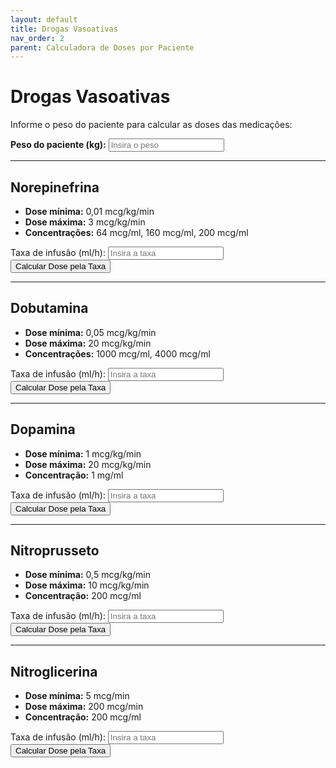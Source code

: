 ```yaml
---
layout: default
title: Drogas Vasoativas
nav_order: 2
parent: Calculadora de Doses por Paciente
---
```


# Drogas Vasoativas

Informe o peso do paciente para calcular as doses das medicações:

<div class="form-group">
  <label for="pesoPaciente"><strong>Peso do paciente (kg):</strong></label>
  <input type="number" id="pesoPaciente" placeholder="Insira o peso" min="0" step="any">
</div>

---

## Norepinefrina

- **Dose mínima:** 0,01 mcg/kg/min  
- **Dose máxima:** 3 mcg/kg/min  
- **Concentrações:** 64 mcg/ml, 160 mcg/ml, 200 mcg/ml  

<div class="form-group">
  <label for="taxaNorepinefrina">Taxa de infusão (ml/h):</label>
  <input type="number" id="taxaNorepinefrina" placeholder="Insira a taxa" min="0" step="any">
  <button onclick="calcularDosePorTaxa('norepinefrina')">Calcular Dose pela Taxa</button>
  <div class="result" id="resultadoNorepinefrina"></div>
</div>

---

## Dobutamina

- **Dose mínima:** 0,05 mcg/kg/min  
- **Dose máxima:** 20 mcg/kg/min  
- **Concentrações:** 1000 mcg/ml, 4000 mcg/ml  

<div class="form-group">
  <label for="taxaDobutamina">Taxa de infusão (ml/h):</label>
  <input type="number" id="taxaDobutamina" placeholder="Insira a taxa" min="0" step="any">
  <button onclick="calcularDosePorTaxa('dobutamina')">Calcular Dose pela Taxa</button>
  <div class="result" id="resultadoDobutamina"></div>
</div>

---

## Dopamina

- **Dose mínima:** 1 mcg/kg/min  
- **Dose máxima:** 20 mcg/kg/min  
- **Concentração:** 1 mg/ml  

<div class="form-group">
  <label for="taxaDopamina">Taxa de infusão (ml/h):</label>
  <input type="number" id="taxaDopamina" placeholder="Insira a taxa" min="0" step="any">
  <button onclick="calcularDosePorTaxa('dopamina')">Calcular Dose pela Taxa</button>
  <div class="result" id="resultadoDopamina"></div>
</div>

---

## Nitroprusseto

- **Dose mínima:** 0,5 mcg/kg/min  
- **Dose máxima:** 10 mcg/kg/min  
- **Concentração:** 200 mcg/ml  

<div class="form-group">
  <label for="taxaNitroprusseto">Taxa de infusão (ml/h):</label>
  <input type="number" id="taxaNitroprusseto" placeholder="Insira a taxa" min="0" step="any">
  <button onclick="calcularDosePorTaxa('nitroprusseto')">Calcular Dose pela Taxa</button>
  <div class="result" id="resultadoNitroprusseto"></div>
</div>

---

## Nitroglicerina

- **Dose mínima:** 5 mcg/min  
- **Dose máxima:** 200 mcg/min  
- **Concentração:** 200 mcg/ml  

<div class="form-group">
  <label for="taxaNitroglicerina">Taxa de infusão (ml/h):</label>
  <input type="number" id="taxaNitroglicerina" placeholder="Insira a taxa" min="0" step="any">
  <button onclick="calcularDosePorTaxa('nitroglicerina')">Calcular Dose pela Taxa</button>
  <div class="result" id="resultadoNitroglicerina"></div>
</div>

<script>
function calcularDosePorTaxa(medicamento) {
  var taxa = parseFloat(document.getElementById('taxa' + capitalize(medicamento)).value);
  var resultadoElem = document.getElementById('resultado' + capitalize(medicamento));
  if (!taxa || taxa <= 0) {
    resultadoElem.innerText = 'Insira uma taxa válida';
    return;
  }
  if (medicamento === 'nitroglicerina') {
    var doseMcgMin = taxa * 200 / 60;
    resultadoElem.innerHTML = '<strong>200 mcg/ml:</strong> ' + taxa.toFixed(2) + ' ml/h = ' + doseMcgMin.toFixed(2) + ' mcg/min';
    return;
  }
  var peso = parseFloat(document.getElementById('pesoPaciente').value);
  if (!peso || peso <= 0) {
    resultadoElem.innerText = 'Insira o peso do paciente';
    return;
  }
  var concent = [];
  switch (medicamento) {
    case 'norepinefrina': concent = [64,160,200]; break;
    case 'dobutamina':    concent = [1000,4000];   break;
    case 'dopamina':      concent = [1000];        break;
    case 'nitroprusseto': concent = [200];         break;
  }
  resultadoElem.innerHTML = concent.map(function(c) {
    var doseH = taxa * c;
    var doseKgMin = doseH/60/peso;
    return '<strong>' + c + ' mcg/ml:</strong> ' + doseH.toFixed(2) + ' mcg/h (' + doseKgMin.toFixed(3) + ' mcg/kg/min)';
  }).join('<br>');
}

function capitalize(s) {
  return s.charAt(0).toUpperCase() + s.slice(1);
}

document.addEventListener('DOMContentLoaded', function() {
  ['norepinefrina','dobutamina','dopamina','nitroprusseto','nitroglicerina']
    .forEach(function(m) {
      var inp = document.getElementById('taxa' + capitalize(m));
      if (inp) inp.addEventListener('input', function() { calcularDosePorTaxa(m); });
    });
  var pesoInput = document.getElementById('pesoPaciente');
  if (pesoInput) pesoInput.addEventListener('input', function() {
    ['norepinefrina','dobutamina','dopamina','nitroprusseto']
      .forEach(function(m) {
        var inp = document.getElementById('taxa' + capitalize(m));
        if (inp && inp.value) calcularDosePorTaxa(m);
      });
  });
});
</script>
